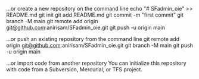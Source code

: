 …or create a new repository on the command line
echo "# SFadmin_oie" >> README.md
git init
git add README.md
git commit -m "first commit"
git branch -M main
git remote add origin git@github.com:anirisam/SFadmin_oie.git
git push -u origin main

…or push an existing repository from the command line
git remote add origin git@github.com:anirisam/SFadmin_oie.git
git branch -M main
git push -u origin main

…or import code from another repository
You can initialize this repository with code from a Subversion, Mercurial, or TFS project.
